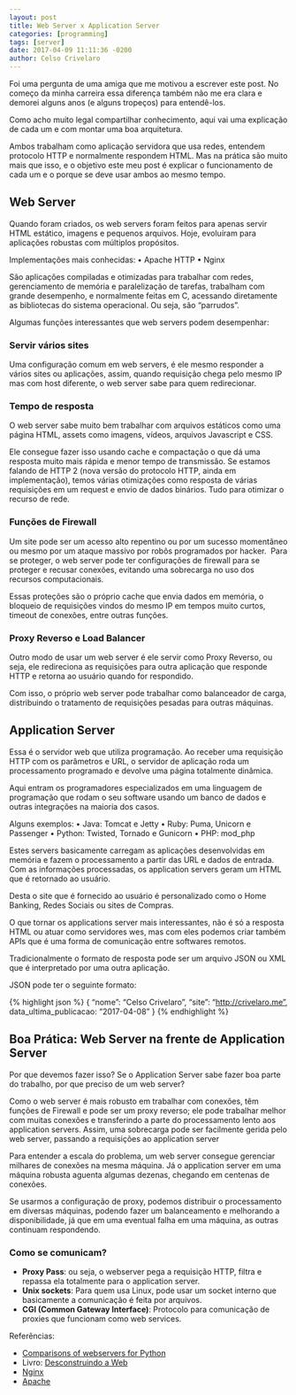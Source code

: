 ```yaml
---
layout: post
title: Web Server x Application Server
categories: [programming]
tags: [server]
date: 2017-04-09 11:11:36 -0200
author: Celso Crivelaro
---
```



Foi uma pergunta de uma amiga que me motivou a escrever este post. No começo da minha carreira essa diferença também não me era clara e demorei alguns anos (e alguns tropeços) para entendê-los. 

Como acho muito legal compartilhar conhecimento, aqui vai uma explicação de cada um e com montar uma boa arquitetura.

Ambos trabalham como aplicação servidora que usa redes, entendem protocolo HTTP e normalmente respondem HTML. Mas na prática são muito mais que isso, e o objetivo este meu post é explicar o funcionamento de cada um e o porque se deve usar ambos ao mesmo tempo.

## Web Server

Quando foram criados, os web servers foram feitos para apenas servir HTML estático, imagens e pequenos arquivos. Hoje, evoluíram para aplicações robustas com múltiplos propósitos.

Implementações mais conhecidas:
•	Apache HTTP
•	Nginx

São aplicações compiladas e otimizadas para trabalhar com redes, gerenciamento de memória e paralelização de tarefas, trabalham com grande desempenho, e normalmente feitas em C, acessando diretamente as bibliotecas do sistema operacional. Ou seja, são “parrudos”.

Algumas funções interessantes que web servers podem desempenhar:

### Servir vários sites

Uma configuração comum em web servers, é ele mesmo responder a vários sites ou aplicações, assim, quando requisição chega pelo mesmo IP mas com host diferente, o web server sabe para quem redirecionar.

### Tempo de resposta

O web server sabe muito bem trabalhar com arquivos estáticos como uma página HTML, assets como imagens, vídeos, arquivos Javascript e CSS. 

Ele consegue fazer isso usando cache e compactação o que dá uma resposta muito mais rápida e menor tempo de transmissão. Se estamos falando de HTTP 2 (nova versão do protocolo HTTP, ainda em implementação), temos várias otimizações como resposta de várias requisições em um request e envio de dados binários. Tudo para otimizar o recurso de rede.

### Funções de Firewall

Um site pode ser um acesso alto repentino ou por um sucesso momentâneo ou mesmo por um ataque massivo por robôs programados por hacker.  Para se proteger, o web server pode ter configurações de firewall para se proteger e recusar conexões, evitando uma sobrecarga no uso dos recursos computacionais.

Essas proteções são o próprio cache que envia dados em memória, o bloqueio de requisições vindos do mesmo IP em tempos muito curtos, timeout de conexões, entre outras funções.

### Proxy Reverso e Load Balancer

Outro modo de usar um web server é ele servir como Proxy Reverso, ou seja, ele redireciona as requisições para outra aplicação que responde HTTP e retorna ao usuário quando for respondido.

Com isso, o próprio web server pode trabalhar como balanceador de carga, distribuindo o tratamento de requisições pesadas para outras máquinas.

## Application Server

Essa é o servidor web que utiliza programação. Ao receber uma requisição HTTP com os parâmetros e URL, o servidor de aplicação roda um processamento programado e devolve uma página totalmente dinâmica.

Aqui entram os programadores especializados em uma linguagem de programação que rodam o seu software usando um banco de dados e outras integrações na maioria dos casos.

Alguns exemplos:
•	Java: Tomcat e Jetty
•	Ruby: Puma, Unicorn e Passenger
•	Python: Twisted, Tornado e Gunicorn
•	PHP: mod_php

Estes servers basicamente carregam as aplicações desenvolvidas em memória e fazem o processamento a partir das URL e dados de entrada. Com as informações processadas, os application servers geram um HTML que é retornado ao usuário.

Desta o site que é fornecido ao usuário é personalizado como o Home Banking, Redes Sociais ou sites de Compras.

O que tornar os applications server mais interessantes, não é só a resposta HTML ou atuar como servidores wes, mas com  eles podemos criar também APIs que é uma forma de comunicação entre softwares remotos.

Tradicionalmente o formato de resposta pode ser um arquivo JSON ou XML que é interpretado por uma outra aplicação. 

JSON pode ter o seguinte formato:

{% highlight json %}
{
  “nome”: “Celso Crivelaro”,
  “site”: “http://crivelaro.me”,
   data_ultima_publicacao: “2017-04-08”
}
{% endhighlight %}

## Boa Prática: Web Server na frente de Application Server

Por que devemos fazer isso? Se o Application Server sabe fazer boa parte do trabalho, por que preciso de um web server?

Como o web server é mais robusto em trabalhar com conexões, têm funções de Firewall e pode ser um proxy reverso; ele pode trabalhar melhor com muitas conexões e transferindo a parte do processamento lento aos application servers. Assim, uma sobrecarga pode ser facilmente gerida pelo web server, passando a requisições ao application server

Para entender a escala do problema, um web server consegue gerenciar milhares de conexões na mesma máquina. Já o application server em uma máquina robusta aguenta algumas dezenas, chegando em centenas de conexões.

Se usarmos a configuração de proxy, podemos distribuir o processamento em diversas máquinas, podendo fazer um balanceamento e melhorando a disponibilidade, já que em uma eventual falha em uma máquina, as outras continuam respondendo.

### Como se comunicam?

* **Proxy Pass**: ou seja, o webserver pega a requisição HTTP, filtra e repassa ela totalmente para o application server.
* **Unix sockets**: Para quem usa Linux, pode usar um socket interno que basicamente a comunicação é feita por arquivos.
* **CGI (Common Gateway Interface)**: Protocolo para comunicação de proxies que funcionam como web services.

Referências:

* [Comparisons of webservers for Python](https://www.digitalocean.com/community/tutorials/a-comparison-of-web-servers-for-python-based-web-applications)
* Livro: [Desconstruindo a Web](https://www.casadocodigo.com.br/products/livro-desconstruindo-web)
* [Nginx](https://www.nginx.com/)
* [Apache](https://httpd.apache.org/)

